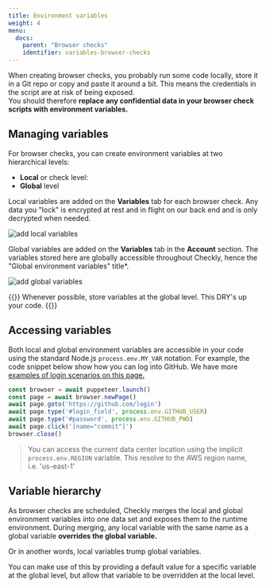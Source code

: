 ```yaml
---
title: Environment variables
weight: 4
menu:
  docs:
    parent: "Browser checks"
    identifier: variables-browser-checks
---
```


When creating browser checks, you probably run some code locally, store it in a Git repo or copy and paste it around
a bit. This means the credentials in the script are at risk of being exposed.  
You should therefore **replace any confidential data in your browser check scripts with environment variables.**  

## Managing variables

For browser checks, you can create environment variables at two hierarchical levels:

- **Local** or check level:
- **Global** level

Local variables are added on the **Variables** tab for each browser check. Any data you "lock" is
encrypted at rest and in flight on our back end and is only decrypted when needed.

![add local variables](/docs/images/browser-checks/add-local-variable.png)


Global variables are added on the **Variables** tab in the **Account** section. The variables stored here are globally accessible 
throughout Checkly, hence the "Global environment variables" title*. 

![add global variables](/docs/images/api-checks/add-variables.png)

{{<info >}}
Whenever possible, store variables at the global level. This DRY's up your code.
{{</info>}}

## Accessing variables

Both local and global environment variables are accessible in your code using the standard Node.js `process.env.MY_VAR` notation. 
For example, the code snippet below show how you can log into GitHub. We have more [examples of login scenarios on this page.](/docs/browser-checks/login-scenarios/)

```js
const browser = await puppeteer.launch()
const page = await browser.newPage()
await page.goto('https://github.com/login')
await page.type('#login_field', process.env.GITHUB_USER)
await page.type('#password', process.env.GITHUB_PWD)
await page.click('[name="commit"]')
browser.close()
``` 

> You can access the current data center location using the implicit `process.env.REGION` variable. This resolve to the AWS region name, i.e. 'us-east-1'


## Variable hierarchy

As browser checks are scheduled, Checkly merges the local and global environment variables into one data set and exposes them
to the runtime environment. During merging, any local variable with the same name as a global variable **overrides the global variable.**  

Or in another words, local variables trump global variables.  

You can make use of this by providing a default value for a specific variable at the global level, but allow that variable to 
be overridden at the local level.



